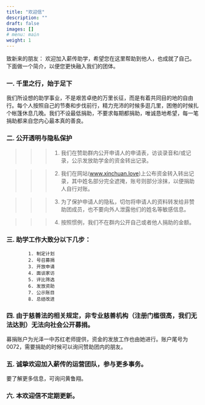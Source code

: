 ```yaml
---
title: "欢迎信"
description: ""
draft: false
images: []
# menu: main
weight: 1
---
```


致新来的朋友：
欢迎加入薪传助学，希望您在这里帮助到他人，也成就了自己。下面做一个简介，以便您更快融入我们的团体。

### 一. 千里之行，始于足下 

我们所设想的助学事业，不是艰苦卓绝的万里长征，而是有着共同目的地的自由行。每个人按照自己的节奏和步伐前行，精力充沛的时候多逛几里，困倦的时候扎个帐篷休息几晚。我们不设最低捐助，不要求每期都捐助，唯诚恳地希望，每一笔捐助都来自您内心最本真的善良。

### 二. 公开透明与隐私保护


> > > 1. 我们在赞助群内公开申请人的申请表，访谈录音和/或记录，公示发放助学金的资金转出记录。  

> > > 2. 我们在网站(www.xinchuan.love)上公布资金转入转出记录，其中姓名部分完全遮掩，账号则部分涂抹，以便捐助人自行对账。

> > > 3. 为了保护申请人的隐私，切勿将申请人的资料转发给非赞助团成员，也不要向外人泄露他们的姓名等敏感信息。

> > > 4. 按照惯例，我们不在群内公开自己或者他人捐助的金额。

### 三. 助学工作大致分以下几步：

```
        1. 制定计划
        2. 号召募捐
        3. 开放申请
        4. 面谈家访
        5. 评比筛选
        6. 发放资助
        7. 公示账目
        8. 总结改进
```

### 四. 由于慈善法的相关规定，非专业慈善机构（注册门槛很高，我们无法达到）无法向社会公开募捐。

募捐账户为光泽一中苏红老师提供，资金的发放工作也由她进行。账户尾号为0072，需要捐助的时候可以询问赞助团内的朋友。

### 五. 诚挚欢迎加入薪传的运营团队，参与更多事务。

 要了解更多信息，可询问黄鲁翔。

### 六. 本欢迎信不定期更新。